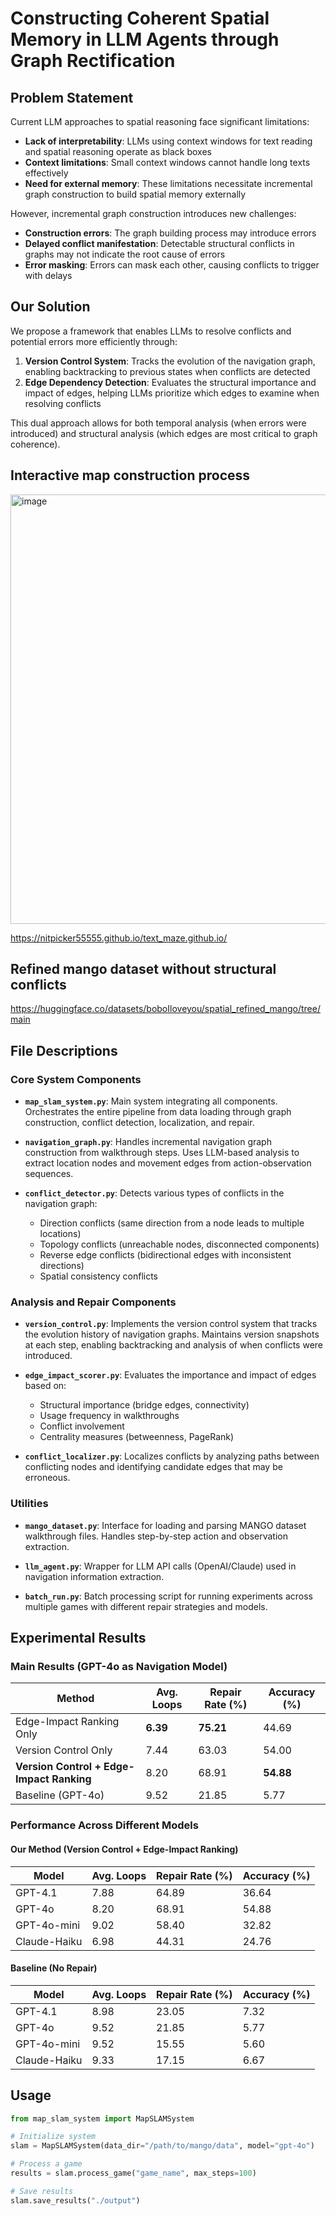 # Constructing Coherent Spatial Memory in LLM Agents through Graph Rectification


## Problem Statement

Current LLM approaches to spatial reasoning face significant limitations:
- **Lack of interpretability**: LLMs using context windows for text reading and spatial reasoning operate as black boxes
- **Context limitations**: Small context windows cannot handle long texts effectively
- **Need for external memory**: These limitations necessitate incremental graph construction to build spatial memory externally

However, incremental graph construction introduces new challenges:
- **Construction errors**: The graph building process may introduce errors
- **Delayed conflict manifestation**: Detectable structural conflicts in graphs may not indicate the root cause of errors
- **Error masking**: Errors can mask each other, causing conflicts to trigger with delays

## Our Solution

We propose a framework that enables LLMs to resolve conflicts and potential errors more efficiently through:

1. **Version Control System**: Tracks the evolution of the navigation graph, enabling backtracking to previous states when conflicts are detected
2. **Edge Dependency Detection**: Evaluates the structural importance and impact of edges, helping LLMs prioritize which edges to examine when resolving conflicts

This dual approach allows for both temporal analysis (when errors were introduced) and structural analysis (which edges are most critical to graph coherence).

## Interactive map construction process

<img width="1240" height="687" alt="image" src="https://github.com/user-attachments/assets/817bd230-ad4d-4a90-a65b-34b892257d32" />

https://nitpicker55555.github.io/text_maze.github.io/

## Refined mango dataset without structural conflicts
https://huggingface.co/datasets/boboIloveyou/spatial_refined_mango/tree/main

## File Descriptions

### Core System Components

- **`map_slam_system.py`**: Main system integrating all components. Orchestrates the entire pipeline from data loading through graph construction, conflict detection, localization, and repair.

- **`navigation_graph.py`**: Handles incremental navigation graph construction from walkthrough steps. Uses LLM-based analysis to extract location nodes and movement edges from action-observation sequences.

- **`conflict_detector.py`**: Detects various types of conflicts in the navigation graph:
  - Direction conflicts (same direction from a node leads to multiple locations)
  - Topology conflicts (unreachable nodes, disconnected components)
  - Reverse edge conflicts (bidirectional edges with inconsistent directions)
  - Spatial consistency conflicts

### Analysis and Repair Components

- **`version_control.py`**: Implements the version control system that tracks the evolution history of navigation graphs. Maintains version snapshots at each step, enabling backtracking and analysis of when conflicts were introduced.

- **`edge_impact_scorer.py`**: Evaluates the importance and impact of edges based on:
  - Structural importance (bridge edges, connectivity)
  - Usage frequency in walkthroughs
  - Conflict involvement
  - Centrality measures (betweenness, PageRank)

- **`conflict_localizer.py`**: Localizes conflicts by analyzing paths between conflicting nodes and identifying candidate edges that may be erroneous.

### Utilities

- **`mango_dataset.py`**: Interface for loading and parsing MANGO dataset walkthrough files. Handles step-by-step action and observation extraction.

- **`llm_agent.py`**: Wrapper for LLM API calls (OpenAI/Claude) used in navigation information extraction.

- **`batch_run.py`**: Batch processing script for running experiments across multiple games with different repair strategies and models.

## Experimental Results

### Main Results (GPT-4o as Navigation Model)

| Method | Avg. Loops | Repair Rate (%) | Accuracy (%) |
|--------|------------|-----------------|--------------|
| Edge-Impact Ranking Only | **6.39** | **75.21** | 44.69 |
| Version Control Only | 7.44 | 63.03 | 54.00 |
| **Version Control + Edge-Impact Ranking** | 8.20 | 68.91 | **54.88** |
| Baseline (GPT-4o) | 9.52 | 21.85 | 5.77 |

### Performance Across Different Models

#### Our Method (Version Control + Edge-Impact Ranking)

| Model | Avg. Loops | Repair Rate (%) | Accuracy (%) |
|-------|------------|-----------------|--------------|
| GPT-4.1 | 7.88 | 64.89 | 36.64 |
| GPT-4o | 8.20 | 68.91 | 54.88 |
| GPT-4o-mini | 9.02 | 58.40 | 32.82 |
| Claude-Haiku | 6.98 | 44.31 | 24.76 |

#### Baseline (No Repair)

| Model | Avg. Loops | Repair Rate (%) | Accuracy (%) |
|-------|------------|-----------------|--------------|
| GPT-4.1 | 8.98 | 23.05 | 7.32 |
| GPT-4o | 9.52 | 21.85 | 5.77 |
| GPT-4o-mini | 9.52 | 15.55 | 5.60 |
| Claude-Haiku | 9.33 | 17.15 | 6.67 |


## Usage

```python
from map_slam_system import MapSLAMSystem

# Initialize system
slam = MapSLAMSystem(data_dir="/path/to/mango/data", model="gpt-4o")

# Process a game
results = slam.process_game("game_name", max_steps=100)

# Save results
slam.save_results("./output")
```

